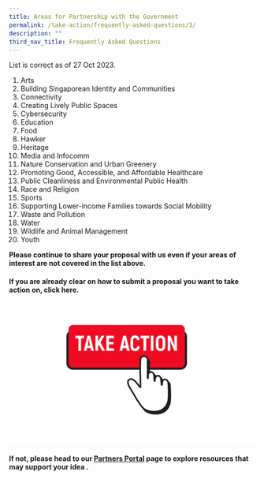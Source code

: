 ```yaml
---
title: Areas for Partnership with the Government
permalink: /take-action/frequently-asked-questions/3/
description: ""
third_nav_title: Frequently Asked Questions
---
```

List is correct as of 27 Oct 2023. 

1. Arts
2. Building Singaporean Identity and Communities
3. Connectivity
4. Creating Lively Public Spaces
5. Cybersecurity
6. Education
7. Food
8. Hawker
9. Heritage
10. Media and Infocomm
11. Nature Conservation and Urban Greenery
12. Promoting Good, Accessible, and Affordable Healthcare
13. Public Cleanliness and Environmental Public Health
14. Race and Religion
15. Sports
16. Supporting Lower-income Families towards Social Mobility
17. Waste and Pollution
18. Water
19. Wildlife and Animal Management
20. Youth

**Please continue to share your proposal with us even if your areas of interest are not covered in the list above.**

#### If you are already clear on how to submit a proposal you want to take action on, click here. 

[![](/images/take%20action.png)](https://go.gov.sg/takeactiontoday)

#### If not, please head to our [Partners Portal](/take-action/partnersportal/) page to explore resources that may support your idea .
